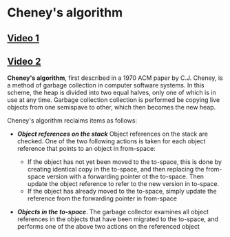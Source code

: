 # Cheney's algorithm

## [Video 1](https://www.youtube.com/watch?v=S1xvtHsarbI)
## [Video 2](https://www.youtube.com/watch?v=jYt3uQtbLfE)

**Cheney's algorithm**, first described in a 1970 ACM paper by C.J. Cheney, is a method of garbage collection in computer software systems.
In this scheme, the heap is divided into two equal halves, only one of which is in use at any time. Garbage collection collection is performed be copying live objects from one semispave to other, which then becomes the new heap.

Cheney's algorithm reclaims items as follows: 
- ***Object references on the stack*** Object references on the stack are checked. One of the two following actions is taken for each object reference that points to an object in from-space:
    - If the object has not yet been moved to the to-space, this is done by creating identical copy in the to-space, and then replacing the from-space version with a forwarding pointer ot the to-space. Then update the object reference to refer to the new version in to-space.
    - If the object has already moved to the to-space, simply update the reference from the forwarding pointer in from-space

- ***Objects in the to-space***. The garbage collector examines all object references in the objects that have been migrated to the to-space, and performs one of the above two actions on the referenced object
